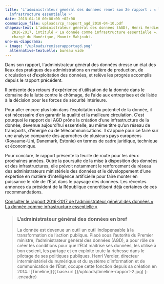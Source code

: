 ```yaml
---
title: 'L’administrateur général des données remet son 2e rapport : « la donnée comme
  infrastructure essentielle »'
date: 2018-04-10 00:00:00 +02:00
communique_file: uploads/cp_rapport_agd_2018-04-10.pdf
chapeau-text: L’administrateur général des données (AGD), Henri Verdier, a remis ce mardi 10 avril son rapport
   2016-2017, intitulé « La donnée comme infrastructure essentielle », au secrétaire d’État auprès du Premier ministre
   chargé du Numérique, Mounir Mahjoubi.
une-ou-diaporama:
- image: "/uploads/remiserapportagd.png"
  alternative-textuelle: bureau vide
---
```

Dans son rapport, l'administrateur général des données dresse un état des lieux des pratiques des administrations en
matière de production, de circulation et d’exploitation des données, et relève les progrès accomplis depuis le rapport précédent.

Il présente des retours d’expérience d’utilisation de la donnée dans le domaine de la lutte contre le chômage, de
l’aide aux entreprises et de l’aide à la décision pour les forces de sécurité intérieure.

Pour aller encore plus loin dans l’exploitation du potentiel de la donnée, il est nécessaire d’en garantir la
qualité et la meilleure circulation. C’est pourquoi le rapport de l’AGD prône la création d’une infrastructure de la
donnée, devenue aujourd’hui essentielle, au même titre qu’un réseau de transports, d’énergie ou de télécommunications.
Il s’appuie pour ce faire sur une analyse comparée des approches de plusieurs pays européens (Royaume-Uni, Danemark,
Estonie) en termes de cadre juridique, technique et économique.

Pour conclure, le rapport présente la feuille de route pour les deux prochaines années. Outre la poursuite de la mise
à disposition des données et des infrastructures, elle prévoit notamment le renforcement du réseau des administrateurs
ministériels des données et le développement d’une expertise en matière d’intelligence artificielle pour faire monter
en puissance le rôle de l’État dans le paysage des données. Les récentes annonces du président de la République
concrétisent déjà certaines de ces recommandations.

[Consulter le rapport 2016-2017 de l’administrateur général des données « La donnée comme infrastructure essentielle »](https://agd.data.gouv.fr/2018/04/10/rapport-2016-1017-de-ladministrateur-general-des-donnees-la-donnee-comme-infrastructure-essentielle/)

> ### L’administrateur général des données en bref
>La donnée est devenue un outil un outil indispensable à la transformation de l’action publique. Placé sous l’autorité
du Premier ministre, l’administrateur général des données (AGD), a pour rôle de créer les conditions pour que l’État
maîtrise ses données, les utilise à bon escient, les partage et en exploite toute la richesse dans le pilotage de ses
politiques publiques.
Henri Verdier, directeur interministériel du numérique et du système d’information et de communication de l’État,
occupe cette fonction depuis sa création en 2014.
![Timeline]({{ base.url }}/uploads/timeline-rapport-2.jpg)
{: .encadre}
